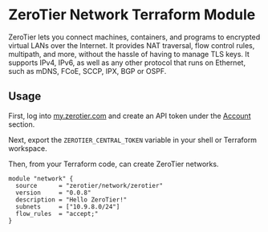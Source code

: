 # ZeroTier Network Terraform Module

ZeroTier lets you connect machines, containers, and programs to
encrypted virtual LANs over the Internet. It provides NAT traversal,
flow control rules, multipath, and more, without the hassle of having
to manage TLS keys. It supports IPv4, IPv6, as well as any other
protocol that runs on Ethernet, such as mDNS, FCoE, SCCP, IPX, BGP or
OSPF.

## Usage

First, log into [my.zerotier.com](https://my.zerotier.com) and create an API
token under the [Account](https://my.zerotier.com/account) section.

Next, export the `ZEROTIER_CENTRAL_TOKEN` variable in your shell or
Terraform workspace.

Then, from your Terraform code, can create ZeroTier networks.

```hcl
module "network" {
  source      = "zerotier/network/zerotier"
  version     = "0.0.8"
  description = "Hello ZeroTier!"
  subnets     = ["10.9.8.0/24"]
  flow_rules  = "accept;"
}
```
